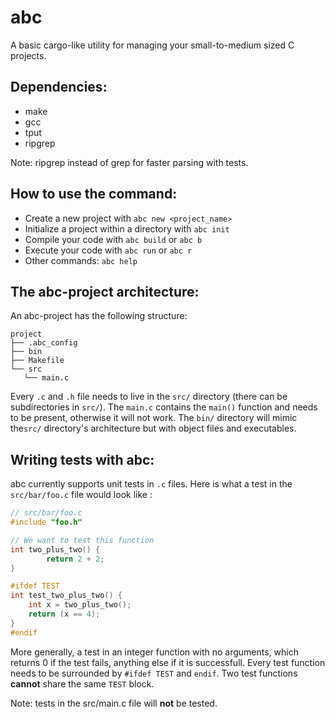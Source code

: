 # abc

A basic cargo-like utility for managing your small-to-medium sized C projects.

## Dependencies:

* make
* gcc
* tput
* ripgrep

Note: ripgrep instead of grep for faster parsing with tests.

## How to use the command:

* Create a new project with `abc new <project_name>`
* Initialize a project within a directory with `abc init`
* Compile your code with `abc build` or `abc b`
* Execute your code with `abc run` or `abc r`
* Other commands: `abc help` 

## The abc-project architecture:

An abc-project has the following structure:
```
project
├── .abc_config
├── bin
├── Makefile
└── src
   └── main.c
```
Every `.c` and `.h` file needs to live in the `src/` directory (there can be subdirectories in `src/`). The `main.c` contains the `main()` function and needs to be present, otherwise it will not work. The `bin/` directory will mimic the`src/` directory's architecture but with object files and executables.

## Writing tests with abc: 

abc currently supports unit tests in `.c` files. Here is what a test in the `src/bar/foo.c` file would look like :
```c
// src/bar/foo.c
#include "foo.h"

// We want to test this function
int two_plus_two() {
        return 2 + 2;
}

#ifdef TEST
int test_two_plus_two() {
    int x = two_plus_two();
    return (x == 4);
}
#endif

```
More generally, a test in an integer function with no arguments, which returns 0 if the test fails, anything else if it is successfull. Every test function needs to be surrounded by `#ifdef TEST` and `endif`. Two test functions __cannot__ share the same `TEST` block.

Note: tests in the src/main.c file will __not__ be tested.

